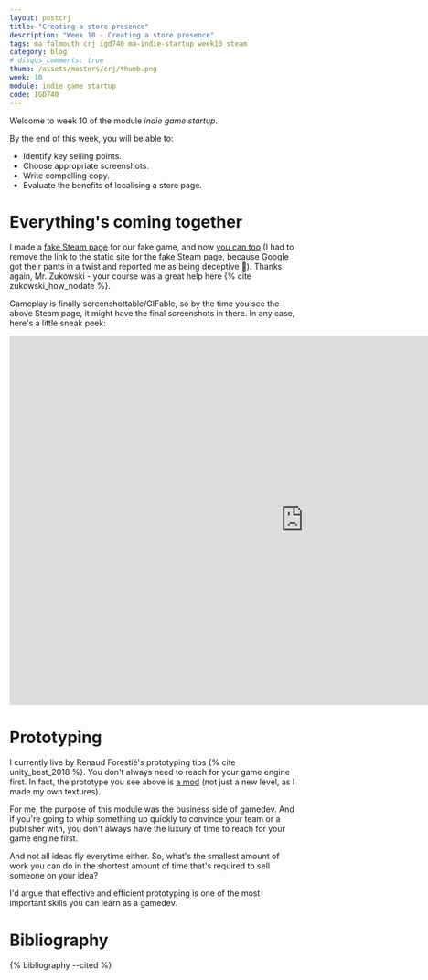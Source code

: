 ```yaml
---
layout: postcrj
title: "Creating a store presence"
description: "Week 10 - Creating a store presence"
tags: ma falmouth crj igd740 ma-indie-startup week10 steam
category: blog
# disqus_comments: true
thumb: /assets/masters/crj/thumb.png
week: 10
module: indie game startup
code: IGD740
---
```


Welcome to week 10 of the module _indie game startup_.

By the end of this week, you will be able to: 

- Identify key selling points.  
- Choose appropriate screenshots.  
- Write compelling copy.  
- Evaluate the benefits of localising a store page. 

# Everything's coming together

I made a [fake Steam page](/assets/posts/2021-11-26-week-10--creating-a-store-presence/A_Night_At_Locke_Manor_on_Steam.png) for our fake game, and now [you can too](https://github.com/juanuys/fake-steam-page) (I had to remove the link to the static site for the fake Steam page, because Google got their pants in a twist and reported me as being deceptive 🤷). Thanks again, Mr. Zukowski - your course was a great help here {% cite zukowski_how_nodate %}.

Gameplay is finally screenshottable/GIFable, so by the time you see the above Steam page, it might have the final screenshots in there. In any case, here's a little sneak peek:

<iframe width="1028" height="646" src="https://www.youtube.com/embed/pgMyvRnn-No" title="YouTube video player" frameborder="0" allow="accelerometer; autoplay; clipboard-write; encrypted-media; gyroscope; picture-in-picture" allowfullscreen></iframe>

# Prototyping

I currently live by Renaud Forestié's prototyping tips {% cite unity_best_2018 %}. You don't always need to reach for your game engine first. In fact, the prototype you see above is [a mod](https://store.steampowered.com/app/1435790/Escape_Simulator/) (not just a new level, as I made my own textures).

For me, the purpose of this module was the business side of gamedev. And if you're going to whip something up quickly to convince your team or a publisher with, you don't always have the luxury of time to reach for your game engine first.

And not all ideas fly everytime either. So, what's the smallest amount of work you can do in the shortest amount of time that's required to sell someone on your idea?

I'd argue that effective and efficient prototyping is one of the most important skills you can learn as a gamedev.

# Bibliography

{% bibliography --cited %}
